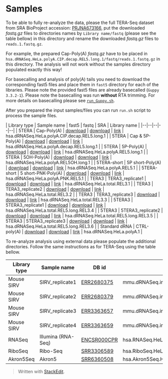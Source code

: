 # Samples
To be able to fully re-analyze the data, please the full TERA-Seq dataset from SRA BioProject accession: [PRJNA673166](https://www.ncbi.nlm.nih.gov/bioproject/PRJNA673166), put the downloaded *fastq.gz* files to directories names by `Library name/fastq` (please see the table bellow) in this directory and rename the downloaded *fastq.gz* files to `reads.1.fastq.gz`.

For example, the prepared Cap-Poly(A) *fastq.gz* have to be placed in `hsa.dRNASeq.HeLa.polyA.CIP.decap.REL5.long.1/fastq/reads.1.fastq.gz` in this directory. The analysis will not work without the samples directory populated exactly this way!

For basecalling and analysis of poly(A) tails you need to download the corresponding fast5 files and place them in `fast5` directory for each of the libraries. Please note the provided fast5 files are already basecalled (`Guppy 3.3.2-1`). Please note the basecalling was run **without** RTA trimming. For more details on basecalling please see [`run_Guppy.sh`](run_Guppy.sh).

After you prepared the input samples/files you can run `run.sh` script to process the sample files.

| Library type | Sample name | fast5 | fastq | SRA | Library name |
|--|--|--|--|--|
| 5TERA | Cap-Poly(A) | [download](http://mourelatos.med.upenn.edu/teraseq/fast5/hsa.dRNASeq.HeLa.polyA.CIP.decap.REL5.long.1.tar.gz) | [download]() | [link](https://www.ncbi.nlm.nih.gov/sra/SRX9413813) | hsa.dRNASeq.HeLa.polyA.CIP.decap.REL5.long.1 |
| 5TERA | Cap & 5P-Poly(A) | [download](http://mourelatos.med.upenn.edu/teraseq/fast5/hsa.dRNASeq.HeLa.polyA.decap.REL5.long.1.tar.gz) | [download]() | [link](https://www.ncbi.nlm.nih.gov/sra/SRX9413814) | hsa.dRNASeq.HeLa.polyA.decap.REL5.long.1 |
| 5TERA | 5P-Poly(A) | [download](http://mourelatos.med.upenn.edu/teraseq/fast5/hsa.dRNASeq.HeLa.polyA.REL5.long.1.tar.gz) | [download]() | [link](https://www.ncbi.nlm.nih.gov/sra/SRX9413817) | hsa.dRNASeq.HeLa.polyA.REL5.long.1 |
| 5TERA | 5OH-Poly(A) | [download](http://mourelatos.med.upenn.edu/teraseq/fast5/hsa.dRNASeq.HeLa.polyA.REL5OH.long.1.tar.gz) | [download]() | [link](https://www.ncbi.nlm.nih.gov/sra/SRX10436130) | hsa.dRNASeq.HeLa.polyA.REL5OH.long.1 |
| 5TERA-short | 5P short-Poly(A) | [download](http://mourelatos.med.upenn.edu/teraseq/fast5/hsa.dRNASeq.HeLa.polyA.REL5.1.tar.gz) | [download]() | [link](https://www.ncbi.nlm.nih.gov/sra/SRX9413824) | hsa.dRNASeq.HeLa.polyA.REL5.1 |
| 5TERA-short | 5 short-PNK-Poly(A) | [download](http://mourelatos.med.upenn.edu/teraseq/fast5/hsa.dRNASeq.HeLa.polyA.PNK.REL5.1.tar.gz) | [download]() | [link](https://www.ncbi.nlm.nih.gov/sra/SRX9413815) | hsa.dRNASeq.HeLa.polyA.PNK.REL5.1 |
| TERA3 | TERA3_replicate1 | [download](http://mourelatos.med.upenn.edu/teraseq/fast5/hsa.dRNASeq.HeLa.total.REL3.1.tar.gz) | [download]() | [link](https://www.ncbi.nlm.nih.gov/sra/SRX9413818) | hsa.dRNASeq.HeLa.total.REL3.1 |
| TERA3 | TERA3_replicate2 | [download](http://mourelatos.med.upenn.edu/teraseq/fast5/hsa.dRNASeq.HeLa.total.REL3.2.tar.gz) | [download]() | [link](https://www.ncbi.nlm.nih.gov/sra/SRX9413819) | hsa.dRNASeq.HeLa.total.REL3.2 |
| TERA3 | TERA3_replicate3 | [download](http://mourelatos.med.upenn.edu/teraseq/fast5/hsa.dRNASeq.HeLa.total.REL3.3.tar.gz) | [download]() | [link](https://www.ncbi.nlm.nih.gov/sra/SRX9413820) | hsa.dRNASeq.HeLa.total.REL3.3 |
| 5TERA3 | 5TERA3_replicate1 | [download](http://mourelatos.med.upenn.edu/teraseq/fast5/hsa.dRNASeq.HeLa.total.REL5.long.REL3.4.tar.gz) | [download]() | [link](https://www.ncbi.nlm.nih.gov/sra/SRX9413821) | hsa.dRNASeq.HeLa.total.REL5.long.REL3.4 |
| 5TERA3 | 5TERA3_replicate2 | [download](http://mourelatos.med.upenn.edu/teraseq/fast5/hsa.dRNASeq.HeLa.total.REL5.long.REL3.5.tar.gz) | [download]() | [link](https://www.ncbi.nlm.nih.gov/sra/SRX9413822) | hsa.dRNASeq.HeLa.total.REL5.long.REL3.5 |
| 5TERA3 | 5TERA3_replicate3 | [download](http://mourelatos.med.upenn.edu/teraseq/fast5/hsa.dRNASeq.HeLa.total.REL5.long.REL3.6.tar.gz) | [download]() | [link](https://www.ncbi.nlm.nih.gov/sra/SRX9413823) | hsa.dRNASeq.HeLa.total.REL5.long.REL3.6 |
| Standard dRNA | CTRL-poly(A) | [download](http://mourelatos.med.upenn.edu/teraseq/fast5/hsa.dRNASeq.HeLa.polyA.1.tar.gz) | [download](https://sra-download.ncbi.nlm.nih.gov/traces/sra74/SRZ/014294/SRR14294791/hsa.dRNASeq.HeLa.polyA.1.fastq.gz) | [link](https://www.ncbi.nlm.nih.gov/sra/SRX10652701) | hsa.dRNASeq.HeLa.polyA.1 |

To re-analyze analysis using external data please populate the additional directories. Follow the same instructions as for TERA-Seq using the table bellow.

| Library type | Sample name | DB id | Library name |
|--|--|--|--|
| Mouse SIRV | SIRV_replicate1 | [ERR2680375](https://www.ebi.ac.uk/ena/browser/view/ERR2680375) | mmu.dRNASeq.inclSIRV.PRJEB27590.ERR2680375.1 |
| Mouse SIRV | SIRV_replicate2 | [ERR2680379](https://www.ebi.ac.uk/ena/browser/view/ERR2680379) | mmu.dRNASeq.inclSIRV.PRJEB27590.ERR2680379.1 |
| Mouse SIRV | SIRV_replicate3 | [ERR3363657](https://www.ebi.ac.uk/ena/browser/view/ERR3363657) | mmu.dRNASeq.inclSIRV.PRJEB27590.ERR3363657.1 |
| Mouse SIRV | SIRV_replicate4 | [ERR3363659](https://www.ebi.ac.uk/ena/browser/view/ERR3363659) | mmu.dRNASeq.inclSIRV.PRJEB27590.ERR3363659.1 |
| RNASeq | Illumina (RNA-Seq) | [ENCSR000CPR](https://www.encodeproject.org/files/ENCFF000FOM/) | hsa.RNASeq.HeLa.xxx.polyA.ENCSR000CPR.1 |
| RiboSeq | Ribo-Seq | [SRR3306589](https://www.ebi.ac.uk/ena/browser/view/SRR3306589) | hsa.RiboSeq.HeLa.async.2 |
| Akron5Seq | Akron5 | [SRR6360508](https://www.ebi.ac.uk/ena/browser/view/SRR6360508) | hsa.Akron5Seq.HeLa.whole.2 |

> Written with [StackEdit](https://stackedit.io/).

